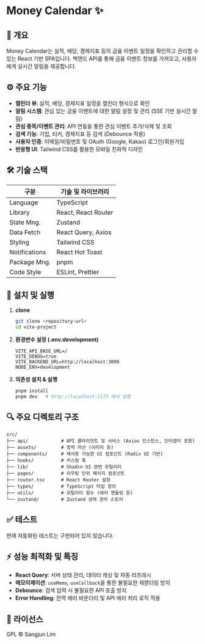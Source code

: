 # Money Calendar ✨

## 📖 개요

Money Calendar는 실적, 배당, 경제지표 등의 금융 이벤트 일정을 확인하고 관리할 수 있는 React 기반 SPA입니다. 백엔드 API를 통해 금융 이벤트 정보를 가져오고, 사용자에게 실시간 알림을 제공합니다.

## ⚙️ 주요 기능

- **캘린더 뷰**: 실적, 배당, 경제지표 일정을 캘린더 형식으로 확인
- **알림 시스템**: 관심 있는 금융 이벤트에 대한 알림 설정 및 관리 (SSE 기반 실시간 알림)
- **관심 종목/이벤트 관리**: API 연동을 통한 관심 이벤트 추가/삭제 및 조회
- **검색 기능**: 기업, 티커, 경제지표 등 검색 (Debounce 적용)
- **사용자 인증**: 이메일/비밀번호 및 OAuth (Google, Kakao) 로그인/회원가입
- **반응형 UI**: Tailwind CSS를 활용한 모바일 친화적 디자인

## 🛠️ 기술 스택

| 구분          | 기술 및 라이브러리  |
| ------------- | ------------------- |
| Language      | TypeScript          |
| Library       | React, React Router |
| State Mng.    | Zustand             |
| Data Fetch    | React Query, Axios  |
| Styling       | Tailwind CSS        |
| Notifications | React Hot Toast     |
| Package Mng.  | pnpm                |
| Code Style    | ESLint, Prettier    |

## 🚀 설치 및 실행

1. **clone**

   ```bash
   git clone <repository-url>
   cd vite-project
   ```

2. **환경변수 설정 (.env.development)**

   ```
   VITE_API_BASE_URL=/
   VITE_DEBUG=true
   VITE_BACKEND_URL=http://localhost:3000
   NODE_ENV=development
   ```

3. **의존성 설치 & 실행**
   ```bash
   pnpm install
   pnpm dev   # http://localhost:5173 에서 실행
   ```

## 🔍 주요 디렉토리 구조

```
src/
├── api/            # API 클라이언트 및 서비스 (Axios 인스턴스, 인터셉터 포함)
├── assets/         # 정적 자산 (이미지 등)
├── components/     # 재사용 가능한 UI 컴포넌트 (Radix UI 기반)
├── hooks/          # 커스텀 훅
├── lib/            # Shadcn UI 관련 유틸리티
├── pages/          # 라우팅 단위 페이지 컴포넌트
├── router.tsx      # React Router 설정
├── types/          # TypeScript 타입 정의
├── utils/          # 유틸리티 함수 (에러 핸들링 등)
└── zustand/        # Zustand 상태 관리 스토어
```

## ✅ 테스트

현재 자동화된 테스트는 구현되어 있지 않습니다.

## ⚡ 성능 최적화 및 특징

- **React Query**: 서버 상태 관리, 데이터 캐싱 및 자동 리프레시
- **메모이제이션**: `useMemo`, `useCallback`을 통한 불필요한 재렌더링 방지
- **Debounce**: 검색 입력 시 불필요한 API 호출 방지
- **Error Handling**: 전역 에러 바운더리 및 API 에러 처리 로직 적용

## 📄 라이선스

GPL © Sangjun Lim
